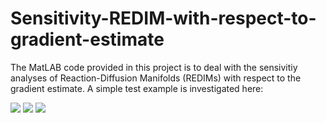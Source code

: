 # Sensitivity-REDIM-with-respect-to-gradient-estimate

The MatLAB code provided in this project is to deal with the sensivitiy analyses of Reaction-Diffusion Manifolds (REDIMs) with respect to the gradient estimate. 
A simple test example is investigated here:

<img src="https://render.githubusercontent.com/render/math?math=\frac{\partial\psi_1}{\partial t} =- k_1 \psi_1  %2B +++++++++++ d \frac{\partial^2\psi_1}{\partial x^2}">

<img src="https://render.githubusercontent.com/render/math?math=\frac{\partial\psi_1}{\partial t} = %2B k_1 \psi_1 - k_2 \psi_2  %2B d \frac{\partial^2\psi_2}{\partial x^2}">

<img src="https://render.githubusercontent.com/render/math?math=\frac{\partial\psi_1}{\partial t} = %2B k_2 \psi_2 - k_3 \psi_3 %2B d \frac{\partial^2\psi_3}{\partial x^2}">


